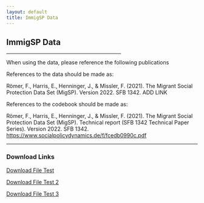 ```yaml
---
layout: default
title: ImmigSP Data
---
```

<p style="text-align: center;">
<h2> ImmigSP Data </h2>
</p>

<hr width="60%" 
    color="#8fbc8f"
        high="20px" 
        align="center">
        


When using the data, please reference the following publications 

References to the data should be made as:

Römer, F., Harris, E., Henninger, J., & Missler, F. (2021). The Migrant Social Protection Data Set (MigSP). Version 2022. SFB 1342. ADD LINK

References to the codebook should be made as:

Römer, F., Harris, E., Henninger, J., & Missler, F. (2021). The Migrant Social Protection Data Set (MigSP). Technical report (SFB 1342 Technical Paper Series). Version 2022. SFB 1342. https://www.socialpolicydynamics.de/f/fcedb0990c.pdf

<hr width="100%" 
    color="#8fbc8f"
        size="10px" 
        align="center">
    
   

<h3> Download Links </h3>

<a href="migrantsp.github.io/_data/smell-my-city-website-master.zip">Download File Test</a> 

<a href="assets/smell-my-city-website-master.zip">Download File Test 2</a>

<a href="assets/Reader_Kritische Wohnungsforschung_sd.pdf">Download File Test 3</a>



